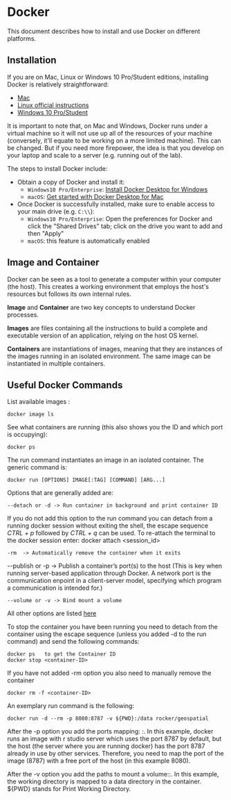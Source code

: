 # Docker

This document describes how to install and use Docker on different platforms.

## Installation

If you are on Mac, Linux or Windows 10 Pro/Student editions, installing Docker
is relatively straightforward:

* [Mac](https://docs.docker.com/docker-for-mac/)
* [Linux official instructions](https://docs.docker.com/install/linux/docker-ce/ubuntu/)
* [Windows 10 Pro/Student](https://docs.docker.com/docker-for-windows/)

It is important to note that, on Mac and Windows, Docker runs under a virtual
machine so it will not use up all of the resources of your machine
(conversely, it'll equate to be working on a more limited machine). This can
be changed. But if you need more firepower, the idea is that you develop on
your laptop and scale to a server (e.g. running out of the lab).

The steps to install Docker include:

- Obtain a copy of Docker and install it:
    - `Windows10 Pro/Enterprise`: [Install Docker Desktop for Windows](https://docs.docker.com/docker-for-windows/install/)
    - `macOS`: [Get started with Docker Desktop for Mac](https://docs.docker.com/docker-for-mac/)
- Once Docker is successfully installed, make sure to enable access to your main drive (e.g. `C:\\`): 
    - `Windows10 Pro/Enterprise`: Open the preferences for Docker and click the
      "Shared Drives" tab; click on the drive you want to add and then "Apply"
    - `macOS`: this feature is automatically enabled

## Image and Container

Docker can be seen as a tool to generate a computer within your computer (the host). This creates a working environment that employs the host's resources but follows its own internal rules. 

**Image** and **Container** are two key concepts to understand Docker processes.

**Images** are files containing all the instructions to build a complete and executable version of an application, relying on the host OS kernel.

**Containers** are instantiations of images, meaning that they are instances of the images running in an isolated environment. The same image can be instantiated in multiple containers.

## Useful Docker Commands

List available images :

```shell
docker image ls
```

See what containers are running (this also shows you the ID and which port is occupying):

```shell
docker ps
```
The run command instantiates an image in an isolated container. The generic command is:

```shell
docker run [OPTIONS] IMAGE[:TAG] [COMMAND] [ARG...]
```
Options that are generally added are:

```shell
--detach or -d -> Run container in background and print container ID
```

If you do not add this option to the run command you can detach from a running docker session without exiting the shell, the escape sequence *CTRL + p* followed by *CTRL + q* can be used. To re-attach the terminal to the docker session enter: docker attach <session_id>

```shell
-rm  -> Automatically remove the container when it exits
```

--publish or -p -> Publish a container’s port(s) to the host (This is key when running server-based application through Docker. A network port is the communication enpoint in a client-server model, specifying which program a communication is intended for.)

```shell
--volume or -v -> Bind mount a volume 
```

All other options are listed [here](https://docs.docker.com/engine/reference/commandline/run/)

To stop the container you have been running you need to detach from the container using the escape sequence (unless you added -d to the run command) and send the following commands: 

```shell
docker ps   to get the Container ID
docker stop <container-ID>  
```

If you have not added -rm option you also need to manually remove the container

```shell
docker rm -f <container-ID>
```

An exemplary run command is the following:

```shell
docker run -d --rm -p 8080:8787 -v ${PWD}:/data rocker/geospatial
```

After the -p option you add the ports mapping: <host port>:<container port>. In this example, docker runs an image with r studio server which uses the port 8787 by default, but the host (the server where you are running docker) has the port 8787 already in use by other services. Therefore, you need to map the port of the image (8787) with a free port of the host (in this example 8080).

After the -v option you add the paths to mount a volume:<host path>:<container path>. In this example, the working directory is mapped to a data directory in the container. ${PWD} stands for Print Working Directory.
 

